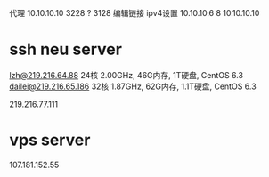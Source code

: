 代理 10.10.10.10 3228 ? 3128
编辑链接 ipv4设置 10.10.10.6 8 10.10.10.10

# ssh neu server

lzh@219.216.64.88
	24核 2.00GHz, 46G内存, 1T硬盘, CentOS 6.3
dailei@219.216.65.186
	32核 1.87GHz, 62G内存, 1.1T硬盘, CentOS 6.3
	
219.216.77.111


# vps server
107.181.152.55 
